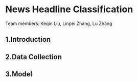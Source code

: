 # News Headline Classification 
Team members: Keqin Liu, Linpei Zhang, Lu Zhang
## 1.Introduction
## 2.Data Collection
## 3.Model
